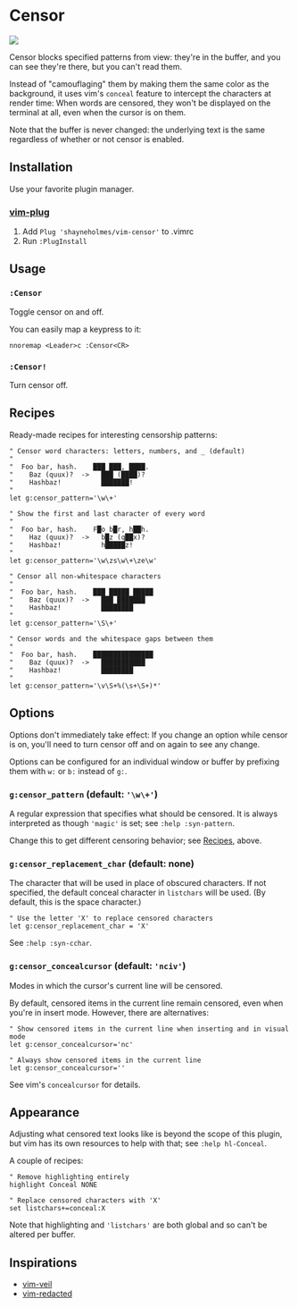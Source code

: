 # Censor

![](https://raw.github.com/shayneholmes/i/master/censor.png)

Censor blocks specified patterns from view: they're in the buffer, and you can
see they're there, but you can't read them.

Instead of "camouflaging" them by making them the same color as the
background, it uses vim's `conceal` feature to intercept the characters at
render time: When words are censored, they won't be displayed on the terminal
at all, even when the cursor is on them.

Note that the buffer is never changed: the underlying text is the same
regardless of whether or not censor is enabled.

## Installation

Use your favorite plugin manager.

### [vim-plug](https://github.com/junegunn/vim-plug)

1. Add `Plug 'shayneholmes/vim-censor'` to .vimrc
2. Run `:PlugInstall`

## Usage

### `:Censor`

Toggle censor on and off.

You can easily map a keypress to it:

```vim
nnoremap <Leader>c :Censor<CR>
```

### `:Censor!`

Turn censor off.

## Recipes <a name="recipes"></a>

Ready-made recipes for interesting censorship patterns:

```vim
" Censor word characters: letters, numbers, and _ (default)
"
"  Foo bar, hash.    ███ ███, ████.
"    Baz (quux)?  ->   ███ (████)?
"    Hashbaz!          ███████!
"
let g:censor_pattern='\w\+'

" Show the first and last character of every word
"
"  Foo bar, hash.    F█o b█r, h██h.
"    Haz (quux)?  ->   b█z (q██x)?
"    Hashbaz!          h█████z!
"
let g:censor_pattern='\w\zs\w\+\ze\w'

" Censor all non-whitespace characters
"
"  Foo bar, hash.    ███ █████ █████
"    Baz (quux)?  ->   ███ ███████
"    Hashbaz!          ████████
"
let g:censor_pattern='\S\+'

" Censor words and the whitespace gaps between them
"
"  Foo bar, hash.    ███████████████
"    Baz (quux)?  ->   ███████████
"    Hashbaz!          ████████
"
let g:censor_pattern='\v\S+%(\s+\S+)*'
```

## Options

Options don't immediately take effect: If you change an option while censor is
on, you'll need to turn censor off and on again to see any change.

Options can be configured for an individual window or buffer by prefixing them
with `w:` or `b:` instead of `g:`.

### `g:censor_pattern` (default: `'\w\+'`)

A regular expression that specifies what should be censored. It is always
interpreted as though `'magic'` is set; see `:help :syn-pattern`.

Change this to get different censoring behavior; see [Recipes](#recipes),
above.

### `g:censor_replacement_char` (default: none)

The character that will be used in place of obscured characters. If not
specified, the default conceal character in `listchars` will be used. (By
default, this is the space character.)

```vim
" Use the letter 'X' to replace censored characters
let g:censor_replacement_char = 'X'
```

See `:help :syn-cchar`.

### `g:censor_concealcursor` (default: `'nciv'`)

Modes in which the cursor's current line will be censored.

By default, censored items in the current line remain censored, even when
you're in insert mode. However, there are alternatives:

```vim
" Show censored items in the current line when inserting and in visual mode
let g:censor_concealcursor='nc'

" Always show censored items in the current line
let g:censor_concealcursor=''
```

See vim's `concealcursor` for details.

## Appearance

Adjusting what censored text looks like is beyond the scope of this plugin,
but vim has its own resources to help with that; see `:help hl-Conceal`.

A couple of recipes:

```vim
" Remove highlighting entirely
highlight Conceal NONE

" Replace censored characters with 'X'
set listchars+=conceal:X
```

Note that highlighting and `'listchars'` are both global and so can't be altered per buffer.

## Inspirations

 * [vim-veil](https://github.com/swordguin/vim-veil/)
 * [vim-redacted](https://github.com/dbmrq/vim-redacted)

<!-- vim: set tw=78 sw=2 ts=2 et ft=markdown norl nowrap : -->
